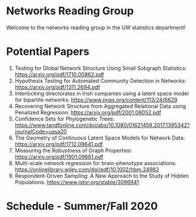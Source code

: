 # Networks Reading Group
Welcome to the networks reading group in the UW statistics department!



# Potential Papers

1) Testing for Global Network Structure Using Small Subgraph Statistics: https://arxiv.org/pdf/1710.00862.pdf
2) Hypothesis Testing for Automated Community Detection in Networks: https://arxiv.org/pdf/1311.2694.pdf
3) Interlocking directorates in Irish companies using a latent space model for bipartite networks: https://www.pnas.org/content/113/24/6629
4) Recovering Network Structure from Aggregated Relational Data using Penalized Regression: https://arxiv.org/pdf/2001.06052.pdf
5) Confidence Sets for Phylogenetic Trees: https://www.tandfonline.com/doi/abs/10.1080/01621459.2017.1395342?journalCode=uasa20
6) The Geometry of Continuous Latent Space Models for Network Data: https://arxiv.org/pdf/1712.08641.pdf
7) Measuring the Robustness of Graph Properties:  https://arxiv.org/pdf/1901.09661.pdf
8) Multi-scale network regression for brain-phenotype associations: https://onlinelibrary.wiley.com/doi/pdf/10.1002/hbm.24982
9) Respondent-Driven Sampling: A New Approach to the Study of Hidden Populations. https://www.jstor.org/stable/3096941



# Schedule - Summer/Fall 2020
